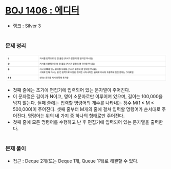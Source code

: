 # [BOJ 1406 : 에디터](https://www.acmicpc.net/problem/1406)
- 랭크 : Silver 3
  <br><br>
  
### 문제 정리

![img.png](img.png)
- 첫째 줄에는 초기에 편집기에 입력되어 있는 문자열이 주어진다. 
- 이 문자열은 길이가 N이고, 영어 소문자로만 이루어져 있으며, 길이는 100,000을 넘지 않는다. 둘째 줄에는 입력할 명령어의 개수를 나타내는 정수 M(1 ≤ M ≤ 500,000)이 주어진다. 셋째 줄부터 M개의 줄에 걸쳐 입력할 명령어가 순서대로 주어진다. 명령어는 위의 네 가지 중 하나의 형태로만 주어진다.
- 첫째 줄에 모든 명령어를 수행하고 난 후 편집기에 입력되어 있는 문자열을 출력한다.
   <br><br>

### 문제 풀이
- 접근 : Deque 2개(또는 Deque 1개, Queue 1개)로 해결할 수 있다.
    


    
    


